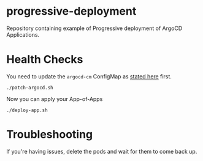 # progressive-deployment

Repository containing example of Progressive deployment of ArgoCD Applications.

# Health Checks

You need to update the `argocd-cm` ConfigMap as [stated here](https://argo-cd.readthedocs.io/en/stable/operator-manual/health/#argocd-app) first.

```shell
./patch-argocd.sh
```

Now you can apply your App-of-Apps

```shell
./deploy-app.sh
```

# Troubleshooting

If you're having issues, delete the pods and wait for them to come back up.
